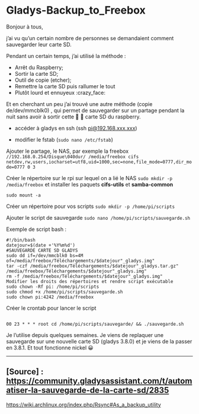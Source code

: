 # Gladys-Backup_to_Freebox

Bonjour à tous,

j’ai vu qu’un certain nombre de personnes se demandaient comment sauvegarder leur carte SD.

Pendant un certain temps, j’ai utilisé la méthode :

- Arrêt du Raspberry;
- Sortir la carte SD;
- Outil de copie (etcher);
- Remettre la carte SD puis rallumer le tout
- Plutôt lourd et ennuyeux :crazy_face:

Et en cherchant un peu j’ai trouvé une autre méthode (copie de/dev/mmcblk0) , qui permet de sauvegarder sur un partage pendant la nuit sans avoir à sortir cette :floppy_disk: :gun: carte SD du raspberry.

- accéder à gladys en ssh (ssh pi@192.168.xxx.xxx)

- modifier le fstab (```sudo nano /etc/fstab```)

Ajouter le partage, le NAS, par exemple la freebox
```//192.168.0.254/Disque\040dur/ /media/freebox cifs netdev,rw,users,iocharset=utf8,uid=1000,sec=none,file_mode=0777,dir_mode=0777 0 3```

Créer le répertoire sur le rpi sur lequel on a lié le NAS
```sudo mkdir -p /media/freebox```
et installer les paquets **cifs-utils** et **samba-common**

```sudo mount -a```

Créer un répertoire pour vos scripts
```sudo mkdir -p /home/pi/scripts```

Ajouter le script de sauvegarde
```sudo nano /home/pi/scripts/sauvegarde.sh```

Exemple de script bash :
```
#!/bin/bash
datejour=$(date +'%Y%m%d')
#SAUVEGARDE CARTE SD GLADYS
sudo dd if=/dev/mmcblk0 bs=4M of=/media/freebox/Téléchargements/$datejour"_gladys.img"
tar -czf /media/freebox/Téléchargements/$datejour"_gladys.tar.gz" /media/freebox/Téléchargements/$datejour"_gladys.img"
rm -f /media/freebox/Téléchargements/$datejour"_gladys.img"
Modifier les droits des répertoires et rendre script exécutable
sudo chown -Rf pi: /home/pi/scripts
sudo chmod +x /home/pi/scripts/sauvegarde.sh
sudo chown pi:4242 /media/freebox
```

Créer le crontab pour lancer le script 
```sudo nano /etc/crontab

00 23 * * * root cd /home/pi/scripts/sauvegarde/ && ./sauvegarde.sh
```

Je l’utilise depuis quelques semaines. Je viens de replaquer une sauvegarde sur une nouvelle carte SD (gladys 3.8.0) et je viens de la passer en 3.8.1.
Et tout fonctionne nickel :grinning:

-----
[Source] : https://community.gladysassistant.com/t/automatiser-la-sauvegarde-de-la-carte-sd/2835
-----
https://wiki.archlinux.org/index.php/Rsync#As_a_backup_utility
